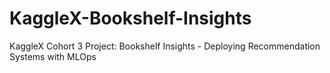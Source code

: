 # KaggleX-Bookshelf-Insights
KaggleX Cohort 3 Project: Bookshelf Insights - Deploying Recommendation Systems with MLOps
